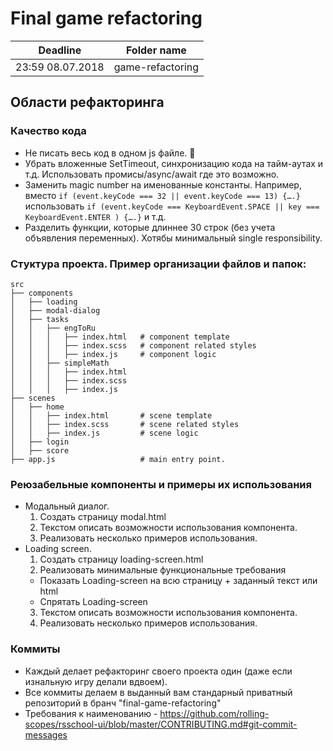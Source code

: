 # Final game refactoring

| Deadline  | Folder name |
|-----------|-------------|
| 23:59 08.07.2018 | game-refactoring |

## Области рефакторинга

### Качество кода
- Не писать весь код в одном js файле. :slightly_smiling_face:
- Убрать вложенные SetTimeout, синхронизацию кода на тайм-аутах и т.д. Использовать промисы/async/await где это возможно.
- Заменить magic number на именованные константы.
Например, вместо `if (event.keyCode === 32 || event.keyCode === 13) {….}` использовать `if (event.keyCode === KeyboardEvent.SPACE || key === KeyboardEvent.ENTER ) {….}` и т.д.
- Разделить функции, которые длиннее 30 строк (без учета объявления переменных). Хотябы минимальный single responsibility.

### Cтуктура проекта. Пример организации файлов и папок:
    
    src
    ├── components                
    │   ├── loading
    │   ├── modal-dialog
    │   ├── tasks
    │   │   ├── engToRu
    │   │   │   ├── index.html   # component template
    │   │   │   ├── index.scss   # component related styles
    │   │   │   ├── index.js     # component logic
    │   │   ├── simpleMath
    │   │   │   ├── index.html
    │   │   │   ├── index.scss
    │   │   │   ├── index.js
    ├── scenes
    │   ├── home
    │   │   ├── index.html       # scene template
    │   │   ├── index.scss       # scene related styles
    │   │   ├── index.js         # scene logic
    │   ├── login
    │   ├── score
    ├── app.js                   # main entry point. 
                        
### Реюзабельные компоненты и примеры их использования 
  - Модальный диалог. 
    1. Создать страницу modal.html
    2. Текстом описать возможности использования компонента.
    3. Реализовать несколько примеров использования.  
  - Loading screen. 
    1. Создать страницу loading-screen.html 
    2. Реализовать минимальные функциональные требования
      - Показать Loading-screen на всю страницу + заданный текст или html
      - Спрятать Loading-screen
    3. Текстом описать возможности использования компонента.
    4. Реализовать несколько примеров использования.
 
 ### Коммиты
 - Каждый делает рефакторинг своего проекта один (даже если изнальную игру делали вдвоем).
 - Все коммиты делаем в выданный вам стандарный приватный репозиторий в бранч "final-game-refactoring"
 - Требования к наименованию - https://github.com/rolling-scopes/rsschool-ui/blob/master/CONTRIBUTING.md#git-commit-messages
 
